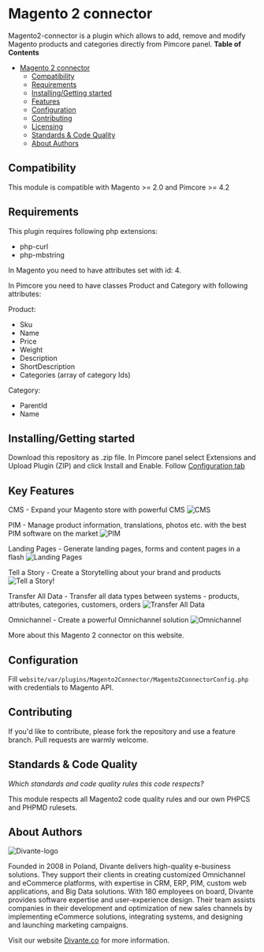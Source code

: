 # Magento 2 connector

Magento2-connector is a plugin which allows to add, remove and modify Magento products and categories directly from Pimcore panel. 
**Table of Contents**

- [Magento 2 connector](#magento-2-connector)
	- [Compatibility](#compatibility)
	- [Requirements](#requirements)
	- [Installing/Getting started](#installinggetting-started)
	- [Features](#features)
	- [Configuration](#configuration)
	- [Contributing](#)
	- [Licensing](#)
	- [Standards & Code Quality](#)
	- [About Authors](#)

## Compatibility
This module is compatible with Magento >= 2.0 and Pimcore >= 4.2

## Requirements
This plugin requires following php extensions:
 * php-curl
 * php-mbstring
 
In Magento you need to have attributes set with id: 4.

In Pimcore you need to have classes Product and Category with following attributes:

Product:
 * Sku
 * Name
 * Price
 * Weight
 * Description
 * ShortDescription
 * Categories (array of category Ids)

Category:
 * ParentId
 * Name 
 
## Installing/Getting started
Download this repository as .zip file.
In Pimcore panel select Extensions and Upload Plugin (ZIP) and click Install and Enable.
Follow [Configuration tab](#configuration)

## Key Features
CMS - Expand your Magento store with powerful CMS
![CMS](https://user-images.githubusercontent.com/17312052/30380994-7551a0bc-989b-11e7-9721-ca839cb8d176.png)

PIM - Manage product information, translations, photos etc. with the best PIM software on the market
![PIM](https://user-images.githubusercontent.com/17312052/30380995-7551d23a-989b-11e7-9994-da62469a82bb.png)

Landing Pages - Generate landing pages, forms and content pages in a flash
![Landing Pages](https://user-images.githubusercontent.com/17312052/30380996-75541194-989b-11e7-93c4-2cff41080d0c.png)

Tell a Story - Create a Storytelling about your brand and products
![Tell a Story!](https://user-images.githubusercontent.com/17312052/30380998-7556c402-989b-11e7-9a70-f6ce077b4a4c.png)

Transfer All Data - Transfer all data types between systems - products, attributes, categories, customers, orders
![Transfer All Data](https://user-images.githubusercontent.com/17312052/30380997-75562718-989b-11e7-9c2b-dd1c7d86c1ec.png)

Omnichannel - Create a powerful Omnichannel solution
![Omnichannel](https://user-images.githubusercontent.com/17312052/30380999-7556c5a6-989b-11e7-8ba5-68e7669494fd.png)

More about this Magento 2 connector on this website.

## Configuration
Fill ```website/var/plugins/Magento2Connector/Magento2ConnectorConfig.php``` with credentials to Magento API.

## Contributing
If you'd like to contribute, please fork the repository and use a feature branch. Pull requests are warmly welcome.

## Standards & Code Quality
*Which standards and code quality rules this code respects?*

This module respects all Magento2 code quality rules and our own PHPCS and PHPMD rulesets.

## About Authors


![Divante-logo](http://divante.co/wp-content/uploads/2017/07/divante-logo.png "Divante")

Founded in 2008 in Poland, Divante delivers high-quality e-business solutions. They support their clients in creating customized Omnichannel and eCommerce platforms, with expertise in CRM, ERP, PIM, custom web applications, and Big Data solutions. With 180 employees on board, Divante provides software expertise and user-experience design. Their team assists companies in their development and optimization of new sales channels by implementing eCommerce solutions, integrating systems, and designing and launching marketing campaigns.

Visit our website [Divante.co](https://divante.co/ "Divante.co") for more information.
